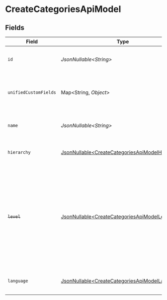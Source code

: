 # CreateCategoriesApiModel


## Fields

| Field                                                                                                                                                         | Type                                                                                                                                                          | Required                                                                                                                                                      | Description                                                                                                                                                   | Example                                                                                                                                                       |
| ------------------------------------------------------------------------------------------------------------------------------------------------------------- | ------------------------------------------------------------------------------------------------------------------------------------------------------------- | ------------------------------------------------------------------------------------------------------------------------------------------------------------- | ------------------------------------------------------------------------------------------------------------------------------------------------------------- | ------------------------------------------------------------------------------------------------------------------------------------------------------------- |
| `id`                                                                                                                                                          | *JsonNullable\<String>*                                                                                                                                       | :heavy_minus_sign:                                                                                                                                            | The ID associated with this category                                                                                                                          | 16873-IT345                                                                                                                                                   |
| `unifiedCustomFields`                                                                                                                                         | Map\<String, *Object*>                                                                                                                                        | :heavy_minus_sign:                                                                                                                                            | Custom Unified Fields configured in your StackOne project                                                                                                     | {<br/>"my_project_custom_field_1": "REF-1236",<br/>"my_project_custom_field_2": "some other value"<br/>}                                                      |
| `name`                                                                                                                                                        | *JsonNullable\<String>*                                                                                                                                       | :heavy_minus_sign:                                                                                                                                            | The name associated with this category                                                                                                                        | Information-Technology                                                                                                                                        |
| `hierarchy`                                                                                                                                                   | [JsonNullable\<CreateCategoriesApiModelHierarchy>](../../models/components/CreateCategoriesApiModelHierarchy.md)                                              | :heavy_minus_sign:                                                                                                                                            | The hierarchal level of the category                                                                                                                          |                                                                                                                                                               |
| ~~`level`~~                                                                                                                                                   | [JsonNullable\<CreateCategoriesApiModelLevel>](../../models/components/CreateCategoriesApiModelLevel.md)                                                      | :heavy_minus_sign:                                                                                                                                            | : warning: ** DEPRECATED **: This will be removed in a future release, please migrate away from it as soon as possible.<br/><br/>The hierarchal level of the category |                                                                                                                                                               |
| `language`                                                                                                                                                    | [JsonNullable\<CreateCategoriesApiModelLanguage>](../../models/components/CreateCategoriesApiModelLanguage.md)                                                | :heavy_minus_sign:                                                                                                                                            | The language associated with this category                                                                                                                    |                                                                                                                                                               |